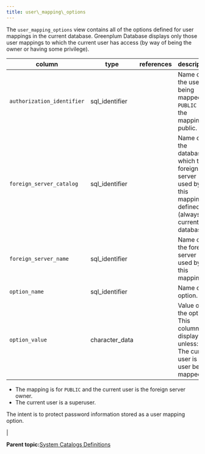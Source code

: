```yaml
---
title: user\_mapping\_options 
---
```


The `user_mapping_options` view contains all of the options defined for user mappings in the current database. Greenplum Database displays only those user mappings to which the current user has access \(by way of being the owner or having some privilege\).

|column|type|references|description|
|------|----|----------|-----------|
|`authorization_identifier`|sql\_identifier| |Name of the user being mapped, or `PUBLIC` if the mapping is public.|
|`foreign_server_catalog`|sql\_identifier| |Name of the database in which the foreign server used by this mapping is defined \(always the current database\).|
|`foreign_server_name`|sql\_identifier| |Name of the foreign server used by this mapping.|
|`option_name`|sql\_identifier| |Name of an option.|
|`option_value`|character\_data| |Value of the option. This column will display null unless:-   The current user is the user being mapped.
-   The mapping is for `PUBLIC` and the current user is the foreign server owner.
-   The current user is a superuser.

 The intent is to protect password information stored as a user mapping option.

|

**Parent topic:**[System Catalogs Definitions](../system_catalogs/catalog_ref-html.html)

